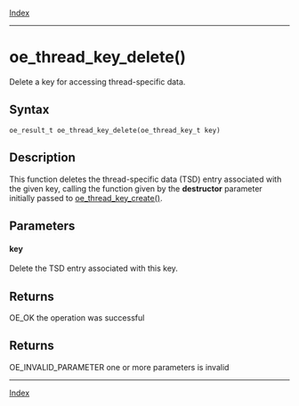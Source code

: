 [Index](index.md)

---
# oe_thread_key_delete()

Delete a key for accessing thread-specific data.

## Syntax

    oe_result_t oe_thread_key_delete(oe_thread_key_t key)
## Description 

This function deletes the thread-specific data (TSD) entry associated with the given key, calling the function given by the **destructor** parameter initially passed to [oe_thread_key_create()](thread_8h_a2c89dee097cdb5c4edf00c1b7096a910_1a2c89dee097cdb5c4edf00c1b7096a910.md).



## Parameters

#### key

Delete the TSD entry associated with this key.

## Returns

OE_OK the operation was successful

## Returns

OE_INVALID_PARAMETER one or more parameters is invalid

---
[Index](index.md)

